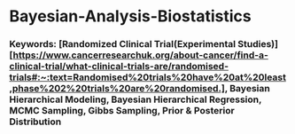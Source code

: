 # Bayesian-Analysis-Biostatistics

### Keywords: [Randomized Clinical Trial(Experimental Studies)][https://www.cancerresearchuk.org/about-cancer/find-a-clinical-trial/what-clinical-trials-are/randomised-trials#:~:text=Randomised%20trials%20have%20at%20least,phase%202%20trials%20are%20randomised.], Bayesian Hierarchical Modeling, Bayesian Hierarchical Regression, MCMC Sampling, Gibbs Sampling, Prior &amp; Posterior Distribution
